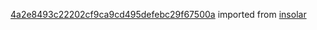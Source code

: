 [4a2e8493c22202cf9ca9cd495defebc29f67500a](https://github.com/insolar/insolar/commit/4a2e8493c22202cf9ca9cd495defebc29f67500a) imported from [insolar](https://github.com/insolar/insolar)
